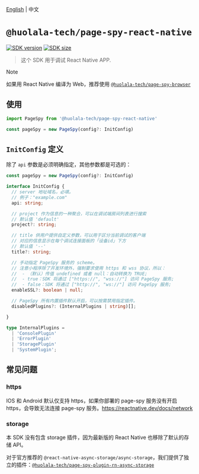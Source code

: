 [npm-image]: https://img.shields.io/npm/v/@huolala-tech/page-spy-react-native?logo=npm&label=version
[npm-url]: https://www.npmjs.com/package/@huolala-tech/page-spy-react-native
[minified-image]: https://img.shields.io/bundlephobia/min/@huolala-tech/page-spy-react-native
[minified-url]: https://unpkg.com/browse/@huolala-tech/page-spy-react-native/dist/esm/index.min.js

[English](./README.md) | 中文

# `@huolala-tech/page-spy-react-native`

[![SDK version][npm-image]][npm-url]
[![SDK size][minified-image]][minified-url]

> 这个 SDK 用于调试 React Native APP.

> [!NOTE]
> 如果用 React Native 编译为 Web，推荐使用 [`@huolala-tech/page-spy-browser`](https://www.npmjs.com/package/@huolala-tech/page-spy-browser)

## 使用

```ts
import PageSpy from '@huolala-tech/page-spy-react-native'

const pageSpy = new PageSpy(config?: InitConfig)
```

## `InitConfig` 定义

除了 `api` 参数是必须明确指定，其他参数都是可选的：

```ts
const pageSpy = new PageSpy(config?: InitConfig)

interface InitConfig {
  // server 地址域名，必填。
  // 例子："example.com"
  api: string;

  // project 作为信息的一种聚合，可以在调试端房间列表进行搜索
  // 默认值 'default'
  project?: string;

  // title 供用户提供自定义参数，可以用于区分当前调试的客户端
  // 对应的信息显示在每个调试连接面板的「设备id」下方
  // 默认值 '--'
  title?: string;

  // 手动指定 PageSpy 服务的 scheme。
  // 注意小程序除了开发环境外，强制要求使用 https 和 wss 协议，所以：
  //  - （默认）传值 undefined 或者 null：自动转换为 TRUE;
  //  - true：SDK 将通过 ["https://", "wss://"] 访问 PageSpy 服务;
  //  - false：SDK 将通过 ["http://", "ws://"] 访问 PageSpy 服务;
  enableSSL?: boolean | null;

  // PageSpy 所有内置插件默认开启，可以按需禁用指定插件。
  disabledPlugins?: (InternalPlugins | string)[];

}

type InternalPlugins =
  | 'ConsolePlugin'
  | 'ErrorPlugin'
  | 'StoragePlugin'
  | 'SystemPlugin';

```

## 常见问题

### https

IOS 和 Android 默认仅支持 https，如果你部署的 page-spy 服务没有开启 https，会导致无法连接 page-spy 服务。https://reactnative.dev/docs/network

### storage

本 SDK 没有包含 storage 插件，因为最新版的 React Native 也移除了默认的存储 API。

对于官方推荐的 `@react-native-async-storage/async-storage`，我们提供了独立的插件：[`@huolala-tech/page-spy-plugin-rn-async-storage`](https://www.npmjs.com/package/@huolala-tech/page-spy-plugin-rn-async-storage)
